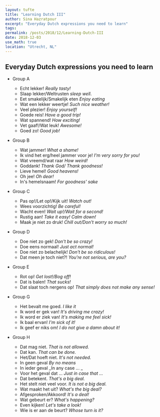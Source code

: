 ```yaml
---
layout: tufte
title: "Learning Dutch III"
author: Sina Hazratpour
excerpt: "Everyday Dutch expressions you need to learn"
tags:
permalink: /posts/2018/12/Learning-Dutch-III
date: 2018-12-03
use_math: true
location: "Utrecht, NL"
---
```




## Everyday Dutch expressions you need to learn

* Group A
    * Echt lekker!  _Really tasty!_ 
    * Slaap lekker/Weltrusten  _sleep well_. 
    * Eet smakelijk/Smakelijk eten _Enjoy eating_ 
    * Wat een lekker weertje! _Such nice weather!_ 
    * Veel plezier!  _Enjoy yourself!_
    * Goede reis!  _Have a good trip!_
    * Wat spannend!  _How exciting!_ 
    * Vet gaaf!/Wat leuk!  _Awesome!_   
    * Goed zo!  _Good job!_

* Group B 
    + Wat jammer! _What a shame!_
    + Ik vind het erg/heel jammer voor je! _I'm very sorry for you!_
    + Wat vreemd/wat raar _How weird!_
    + Goddank! _Thank God/ Thank goodness!_
    + Lieve hemel! _Good heavens!_
    + Oh jee! _Oh dear!_
    + In's hemelsnaam! _For goodness' sake_
 
* Group C
   + Pas op!/Let op!/Kijk uit! _Watch out!_
   + Wees voorzichtig! _Be careful!_
   + Wacht even! _Wait up!/Wait for a second!_
   + Rustig aan! _Take it easy! Calm down!_
   + Maak je niet zo druk! _Chill out/Don't worry so much!_  
 
* Group D
   + Doe niet zo gek!  _Don't be so crazy!_
   + Doe eens normaal!  _Just act normal!_
   + Doe niet zo belachelijk!  _Don't be so ridiculous!_
   + Dat meen je toch niet?!  _You're not serious, are you?_

* Group E 
   + Rot op!  _Get lost!/Bog off!_
   + Dat is balen!  _That sucks!_
   + Dat slaat toch nergens op!  _That simply does not make any sense!_

* Group G
   + Het bevalt me goed.  _I like it_
   + Ik word er gek van!  _It's driving me crazy!_
   + Ik word er ziek van!  _It's making me feel sick!_
   + Ik baal ervan!  _I'm sick of it!_  
   + Ik geef er niks om!  _I do not give a damn about it!_

* Group H
    + Dat mag niet.  _That is not allowed._
    + Dat kan.  _That can be done._
    + Het/Dat hoeft niet.  _It's not needed._
    + In geen geval  _By no means_
    + In ieder geval  _In any case ... _
    + Voor het geval dat ...  _Just in case that ..._
    + Dat betekent.  _That's a big deal._
    + Het stelt niet veel voor.  _It is not a big deal._
    + Wat maakt het uit?  _What's the big deal?_
    + Afgesproken/Akkoord!  _It's a deal!_
    + Wat gebeurt er?  _What's happening?_
    + Even kijken!  _Let's take a look!_
    + Wie is er aan de beurt?  _Whose turn is it?_





<!--
 <label for="sn-Alledaagse-taalvragen" class="margin-toggle sidenote-number"></label><input type="checkbox" id="sn-Alledaagse-taalvragen" class="margin-toggle"/><span class="sidenote"> Where in the world do people speak Dutch? What does my family name mean? How many dialects do exist? Why are we so annoyed by _dt_ errors? Why are many people annoyed by this? How do new words arise?, Can you name your child as you wish?
</span>
-->
 


